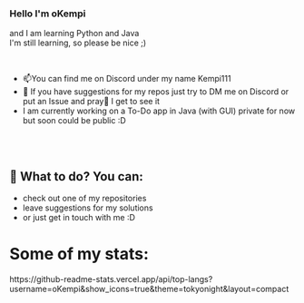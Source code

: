 ### Hello I'm oKempi
and I am learning Python and Java
<br>
I'm still learning, so please be nice ;) 

<br>

- 📫You can find me on Discord under my name Kempi111
- 🤔 If you have suggestions for my repos just try to DM me on Discord or put an Issue and pray🙏 I get to see it
- I am currently working on a To-Do app in Java (with GUI) private for now but soon could be public :D

<br>
<br>

<!--<a href="https://app.daily.dev/okempi"><img src="https://api.daily.dev/devcards/7c075a5271484af3af4882ede9211bfa.png?r=9sk" width="400" alt="Jakub Kvapil's Dev Card"/></a>-->
## 🧭 What to do? You can: 
- check out one of my repositories
- leave suggestions for my solutions
- or just get in touch with me :D

<h1>Some of my stats:</h1>
https://github-readme-stats.vercel.app/api/top-langs?username=oKempi&show_icons=true&theme=tokyonight&layout=compact

<!--
**oKempi/oKempi** is a ✨ _special_ ✨ repository because its `README.md` (this file) appears on your GitHub profile.

Here are some ideas to get you started:

- 🔭 I’m currently working on ...
- 🌱 I’m currently learning ...
- 👯 I’m looking to collaborate on ...
- 🤔 I’m looking for help with ...
- 💬 Ask me about ...
- 📫 How to reach me: ...
- 😄 Pronouns: ...
- ⚡ Fun fact: ...
-->

<!-- ![Metrics](github-metrics.svg)
